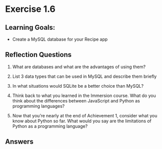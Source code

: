 # Exercise 1.6

## Learning Goals:
- Create a MySQL database for your Recipe app

## Reflection Questions

1. What are databases and what are the advantages of using them?

2. List 3 data types that can be used in MySQL and describe them briefly

3. In what situations would SQLite be a better choice than MySQL?

4. Think back to what you learned in the Immersion course. What do you think about the differences between JavaScript and Python as programming languages?

5. Now that you’re nearly at the end of Achievement 1, consider what you know about Python so far. What would you say are the limitations of Python as a programming language?
   
## Answers
